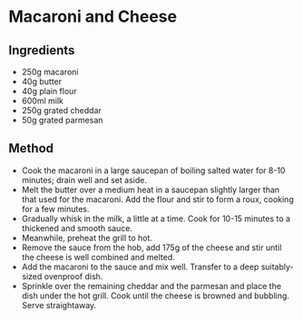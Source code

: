 # Macaroni and Cheese

## Ingredients

 * 250g macaroni
 * 40g butter
 * 40g plain flour
 * 600ml milk
 * 250g grated cheddar
 * 50g grated parmesan

## Method
 * Cook the macaroni in a large saucepan of boiling salted water for 8-10 minutes; drain well and set aside.
 * Melt the butter over a medium heat in a saucepan slightly larger than that used for the macaroni. Add the flour and stir to form a roux, cooking for a few minutes.
 * Gradually whisk in the milk, a little at a time. Cook for 10-15 minutes to a thickened and smooth sauce.
 * Meanwhile, preheat the grill to hot.
 * Remove the sauce from the hob, add 175g of the cheese and stir until the cheese is well combined and melted.
 * Add the macaroni to the sauce and mix well. Transfer to a deep suitably-sized ovenproof dish.
 * Sprinkle over the remaining cheddar and the parmesan and place the dish under the hot grill. Cook until the cheese is browned and bubbling. Serve straightaway.
